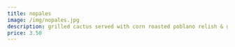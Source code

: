 ```yaml
---
title: nopales
image: /img/nopales.jpg
description: grilled cactus served with corn roasted poblano relish & guacamole
price: 3.50
---
```


